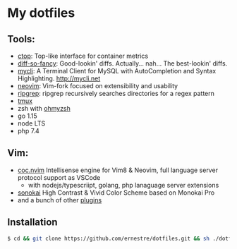 # My dotfiles

## Tools:
* [ctop](https://github.com/bcicen/ctop): Top-like interface for container metrics
* [diff-so-fancy](https://github.com/so-fancy/diff-so-fancy): Good-lookin' diffs. Actually… nah… The best-lookin' diffs.
* [mycli](https://github.com/dbcli/mycli): A Terminal Client for MySQL with AutoCompletion and Syntax Highlighting. http://mycli.net
* [neovim](https://github.com/neovim/neovim): Vim-fork focused on extensibility and usability
* [ripgrep](https://github.com/BurntSushi/ripgrep): ripgrep recursively searches directories for a regex pattern
* [tmux](https://github.com/tmux/tmux)
* zsh with [ohmyzsh](https://github.com/ohmyzsh/ohmyzsh)
* go 1.15
* node LTS
* php 7.4

## Vim:
* [coc.nvim](https://github.com/neoclide/coc.nvim) Intellisense engine for Vim8 & Neovim, full language server protocol support as VSCode
    * with nodejs/typescriipt, golang, php lanaguage server extensions
* [sonokai](https://github.com/sainnhe/sonokai) High Contrast & Vivid Color Scheme based on Monokai Pro
* and a bunch of other [plugins](./vim/plugin/plugins/core.vim)

## Installation
```sh
$ cd && git clone https://github.com/ernestre/dotfiles.git && sh ./dotfiles/install.sh
```
